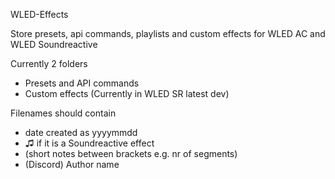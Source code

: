 WLED-Effects

Store presets, api commands, playlists and custom effects for WLED AC and WLED Soundreactive

Currently 2 folders

* Presets and API commands
* Custom effects (Currently in WLED SR latest dev)

Filenames should contain
* date created as yyyymmdd
* ♫ if it is a Soundreactive effect
* (short notes between brackets e.g. nr of segments)
* (Discord) Author name
